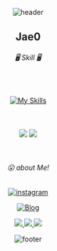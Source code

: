 <p align=center class="has-line-data" data-line-start="0" data-line-end="1"><img src="https://capsule-render.vercel.app/api?type=waving&amp;color=ECDC7A&amp;height=150&amp;section=header" alt="header"></p>

<h2 align=center class="code-line" data-line-start=2 data-line-end=3 >Jae0</h2>

<h6 align=center class="code-line" data-line-start=4 data-line-end=5 >🖥 Skill 🖥</h6>

<br>

<div align=center>
  
  [![My Skills](https://skillicons.dev/icons?i=nextjs,react,vue,ts,js,html,css,firebase,pinia,sass,styledcomponents,tailwind,git,vite,vercel&perline=6)](https://skillicons.dev)
</div>



<br>
<br>




               
<div align="center">
  <img align="center" src="https://github-readme-stats.vercel.app/api?username=Jae0o&theme=flag-india&show_icons=true&count_private=true&&hide=stars" />

  <img align="center" src="https://github-readme-stats.vercel.app/api/top-langs/?username=Jae0o&layout=compact" />
</div>

<br>
<br>
  
<h6 align=center class="code-line" data-line-start=12 data-line-end="13">😮 about Me!</h6>

<p align=center class="has-line-data" data-line-start="13" data-line-end="14">
  <a href="https://www.instagram.com/jae_0o_/"><img src="https://img.shields.io/badge/Instagram-E4405F?style=for-the-badge&amp;logo=Instagram&amp;logoColor=white" alt="instagram"></a>
</p>
<p align=center class="has-line-data" data-line-start="14" data-line-end="15">
  <a href="https://www.jae0.co.kr/"><img src="https://img.shields.io/badge/Jae0's Blog-FF8800?style=for-the-badge&amp;logo=Blog&amp;logoColor=white" alt="Blog"></a>
</p>


<p align="center">
  <a href="https://discordapp.com/users/206711795497304065">
    <img src="https://skillicons.dev/icons?i=discord" />
  </a>
  
  <a href="https://skillicons.dev">
    <img src="https://skillicons.dev/icons?i=discord" />
  </a>
  
  <a href="https://skillicons.dev">
    <img src="https://skillicons.dev/icons?i=discord" />
  </a>
</p>


<p align=center class="has-line-data" data-line-start="15" data-line-end="16">
  <img src="https://capsule-render.vercel.app/api?type=waving&amp;color=ECDC7A&amp;height=150&amp;section=footer" alt="footer">
</p>




